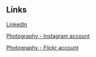 ## Links

[LinkedIn](https://www.linkedin.com/in/frank-stam01/)

[Photography - Instagram account](https://www.instagram.com/shots_by_frank/)

[Photography - Flickr account](https://www.flickr.com/photos/shots_by_frank/)

